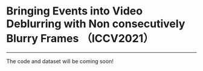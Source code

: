 # Bringing Events into Video Deblurring with Non consecutively Blurry Frames （ICCV2021）

---

The code and dataset will be coming soon!
